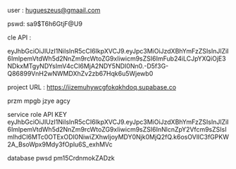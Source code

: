 user : hugueszeus@gmaail.com

pswd:  sa9$T6h6GtjF@U9

cle API : 

eyJhbGciOiJIUzI1NiIsInR5cCI6IkpXVCJ9.eyJpc3MiOiJzdXBhYmFzZSIsInJlZiI6ImlpemVtdWh5d2NnZm9rcWtoZG9xIiwicm9sZSI6ImFub24iLCJpYXQiOjE3NDkxMTgyNDYsImV4cCI6MjA2NDY5NDI0Nn0.-D5f3G-Q86899VnH2wNWMDXhZv2zb67Hqk6u5Wjewb0

project URL : https://iizemuhywcgfokqkhdoq.supabase.co


przm mpgb jzye agcy

service role API KEY
eyJhbGciOiJIUzI1NiIsInR5cCI6IkpXVCJ9.eyJpc3MiOiJzdXBhYmFzZSIsInJlZiI6ImlpemVtdWh5d2NnZm9rcWtoZG9xIiwicm9sZSI6InNlcnZpY2Vfcm9sZSIsImlhdCI6MTc0OTExODI0NiwiZXhwIjoyMDY0Njk0MjQ2fQ.k6osOVlIC3fGPKW2A_BsoWpx9Mdy3fOplu6S_exhMVc


database pwsd
pm15CrdnmokZADzk